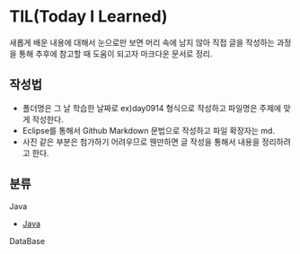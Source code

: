 # TIL(Today I Learned)
새롭게 배운 내용에 대해서 눈으로만 보면 머리 속에 남지 않아 직접 글을 작성하는 과정을 통해 추후에 참고할 때 도움이 되고자 마크다운 문서로 정리. 

## 작성법
- 폴더명은 그 날 학습한 날짜로 ex)day0914 형식으로 작성하고 파일명은 주제에 맞게 작성한다.
- Eclipse를 통해서 Github Markdown 문법으로 작성하고 파일 확장자는 md.
- 사진 같은 부분은 첨가하기 어려우므로 웬만하면 글 작성을 통해서 내용을 정리하려고 한다.

## 분류
Java
- [Java](Java/Variable.md)

DataBase
